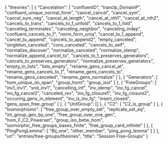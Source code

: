 {
    "theories": [
        {
            "Cancelation": [
                "confluentD",
                "tranclp_DomainP",
                "confluent_unique_normal_form",
                "cancel_cancel",
                "cancel_sym",
                "cancel_sym_neg",
                "cancel_at_length",
                "cancel_at_nth1",
                "cancel_at_nth2",
                "cancels_to_trans",
                "cancels_to_1_unfold",
                "cancels_to_1_fold",
                "canceling_terminates",
                "canceling_neighbor",
                "canceling_indep",
                "confluent_cancels_to_1",
                "norm_form_uniq",
                "cancel_to_1_append",
                "cancel_to_append",
                "cancels_to_append2",
                "empty_canceled",
                "singleton_canceled",
                "cons_canceled",
                "cancels_to_self",
                "normalize_discover",
                "normalize_canceled",
                "normalize_idemp",
                "normalize_append_cancel_to",
                "cancels_to_1_preserves_generators",
                "cancels_to_preserves_generators",
                "normalize_preserves_generators",
                "empty_in_lists",
                "lists_empty",
                "rename_gens_cancel_at",
                "rename_gens_cancels_to_1",
                "rename_gens_cancels_to",
                "rename_gens_canceled",
                "rename_gens_normalize"
            ]
        },
        {
            "Generators": [
                "hom_unique_on_span",
                "group_homI",
                "group_isoI"
            ]
        },
        {
            "FreeGroups": [
                "inv1_inv1",
                "snd_inv1",
                "cancelling_inf",
                "inv_idemp",
                "inv_fg_cancel",
                "inv_fg_cancel2",
                "canceled_rev",
                "inv_fg_closure1",
                "inv_fg_closure2",
                "occuring_gens_in_element",
                "inv_is_inv_fg",
                "insert_closed",
                "gens_span_free_group"
            ]
        },
        {
            "UnitGroup": []
        },
        {
            "C2": [
                "C2_is_group"
            ]
        },
        {
            "Isomorphisms": [
                "free_group_over_empty_set",
                "replicate_set_eq",
                "int_group_gen_by_one",
                "free_group_over_one_gen",
                "hom_F_C2_Powerset",
                "group_iso_betw_hom",
                "isomorphic_free_groups_bases_finite",
                "free_group_card_infinite"
            ]
        },
        {
            "PingPongLemma": [
                "Bij_one",
                "other_member",
                "ping_pong_lemma"
            ]
        }
    ],
    "url": "entries/free-groups/theories",
    "title": "Session Free-Groups"
}
